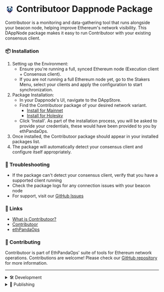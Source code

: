 # <img src="avatar.png" alt="avatar" width="30" height="30" style="vertical-align: middle;"> Contributoor Dappnode Package 

Contributoor is a monitoring and data-gathering tool that runs alongside your beacon node, helping improve Ethereum's network visibility. This DAppNode package makes it easy to run Contributoor with your existing consensus client.

### 📦 Installation

1. Setting up the Environment:
    - Ensure you're running a full, synced Ethereum node (Execution client + Consensus client).
    - If you are not running a full Ethereum node yet, go to the Stakers Menu, select your clients and apply the configuration to start synchronization.
2. Package Installation:
    - In your Dappnode's UI, navigate to the DAppStore.
    - Find the Contributoor package of your desired network variant. 
        - [Install for Mainnet](http://my.dappnode/installer/dnp/contributoor-mainnet.dnp.dappnode.eth) 
        - [Install for Holesky](http://my.dappnode/installer/dnp/contributoor-holesky.dnp.dappnode.eth)
    - Click 'Install'. As part of the installation process, you will be asked to provide your credentials, these would have been provided to you by ethPandaOps.
3. Once installed, the Contributoor package should appear in your installed packages list.
4. The package will automatically detect your consensus client and configure itself appropriately.

### 🤔 Troubleshooting

- If the package can't detect your consensus client, verify that you have a supported client running
- Check the package logs for any connection issues with your beacon node
- For support, visit our [GitHub Issues](https://github.com/ethpandaops/contributoor/issues)

### 🔗 Links

- [What is Contributoor?](https://ethpandaops.io/posts/contributoor-beacon-node-companion/)
- [Contributoor](https://github.com/ethpandaops/contributoor)
- [ethPandaOps](https://ethpandaops.io)

### 🤝 Contributing

Contributoor is part of EthPandaOps' suite of tools for Ethereum network operations. Contributions are welcome! Please check our [GitHub repository](https://github.com/ethpandaops) for more information.

---

<details>
<summary>🛠 Development</summary>

You can get your IPFS address via the Dappnode Admin UI (Packages > System Packages > IPFS > Network). 
There you will find your container IP, with the IPFS port being 5001 by default.

```bash
dappnodesdk build --provider=IPFS_ADDRESS:5001 --variant=[mainnet|holesky]
```

If you want to build/test for all variants, you can replace `--variant` with `--all-variants`.

</details>

<details>
<summary>🔖 Publishing</summary>

By default, every 4 hours, the `auto_check` workflow will run. This will check for new versions `contributoor` and lodge a PR here with the version bump.

Once merged, the `main` workflow will run and publish a new version of the package. This will create a "pre-release". These pre-releases can be tested by searching the IPFS hash DAppStore within the Dappnode Admin UI (DAppNode > Dnp).

> Note: If you're testing a pre-release, you *must* change the IPFS repository address within the Dappnode Admin UI to `https://gateway-dev.ipfs.dappnode.io` (Repository > IPFS > Remote). The package will not be available under the default `https://gateway.ipfs.dappnode.io` until the package has been signed and promoted.
</details>
